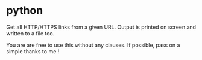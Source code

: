 # python
Get all HTTP/HTTPS links from a given URL. Output is printed on screen and written to a file too.


You are are free to use this without any clauses. If possible, pass on a simple thanks to me !
